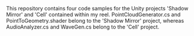 This repository contains four code samples for the Unity projects 'Shadow Mirror' and 'Cell' contained within my reel.
PointCloudGenerator.cs and PointToGeometry.shader belong to the 'Shadow Mirror' project, whereas
AudioAnalyzer.cs and WaveGen.cs belong to the 'Cell' project.
